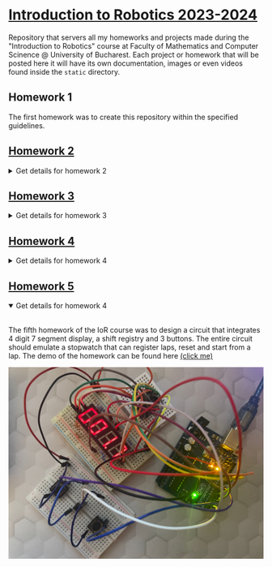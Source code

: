 # [Introduction to Robotics 2023-2024](https://github.com/iRaduS/IntroductionToRobotics)
Repository that servers all my homeworks and projects made during the "Introduction to Robotics" course at Faculty of Mathematics and Computer Scinence @ University of Bucharest. Each project or homework that will be posted here it will have its own documentation, images or even videos found inside the ```static``` directory.

## Homework 1
The first homework was to create this repository within the specified guidelines.

## [Homework 2](/hw2_rgbLedPotentiometer/)

<details>
<summary>Get details for homework 2</summary>
<br>

The second homework was about creating a dimmable RGB led using three potentiometers that controls every color channel of the led. The homework working concept and circuit presentation can be found here [(click me)](https://www.youtube.com/watch?v=i8qvw5pMxZ8). The circuit diagram is represented here:

![diagram](/static/hw2/diagram.png)

</details>

## [Homework 3](/hw3_elevatorSimulator/)
<details>
<summary>Get details for homework 3</summary>
<br>

The third homework was about creating an elevator simulator using three rgb leds denoting the ground, first and second floor a status led for showing that the elevator is ascending or descending and also a buzzer to show when the lift is closing doors or is moving. BONUS! I used a 7-segment display to show the current floor of the lift. The demo of the homework can be found here [(click me)](https://www.youtube.com/watch?v=bSqYU4KW1P0)

![diagram](/static/hw3/setup.jpg)

</details>

## [Homework 4](/hw4_7segDisplayDrawing/)
<details>
<summary>Get details for homework 4</summary>
<br>

The fourth homework of the IoR course was to design a circuit that integrates a joystick which is used to draw across a 7 segment display. If the switch of the joystick is pressed then a segment on the display should be activated but if the switch is pressed for more than 3 seconds then the draw restarts and all the segments are given a reset. The demo of the homework can be found here [(click me)](https://www.youtube.com/watch?v=gs0YgoyrTTg)

![diagram](/static/hw4/setup.jpeg)

</details>

## [Homework 5](/hw5_stopWatch/)
<details open>
<summary>Get details for homework 4</summary>
<br>

The fifth homework of the IoR course was to design a circuit that integrates 4 digit 7 segment display, a shift registry and 3 buttons. The entire circuit should emulate a stopwatch that can register laps, reset and start from a lap. The demo of the homework can be found here [(click me)](https://youtu.be/0XIp1D5KkbA)

![diagram](/static/hw5/setup.jpeg)

</details>
